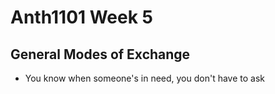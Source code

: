 # Anth1101 Week 5

## General Modes of Exchange

* You know when someone's in need, you don't have to ask